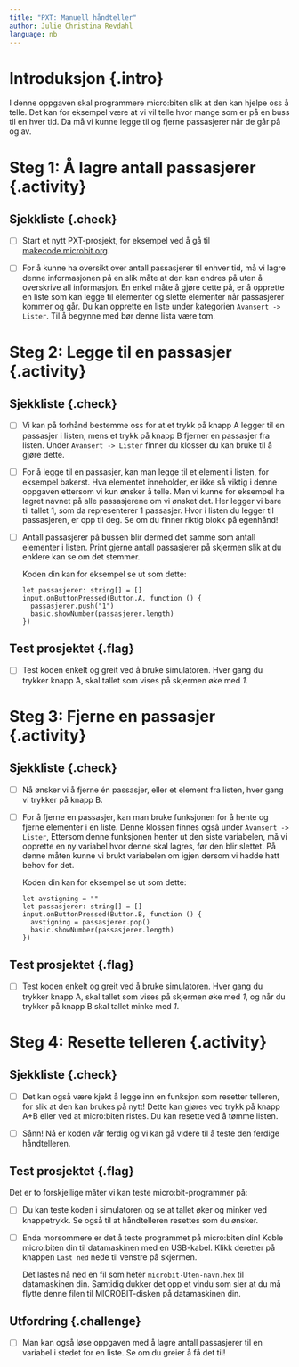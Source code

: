 ```yaml
---
title: "PXT: Manuell håndteller"
author: Julie Christina Revdahl
language: nb
---
```



# Introduksjon {.intro}

I denne oppgaven skal programmere micro:biten slik at den kan hjelpe oss å telle.
Det kan for eksempel være at vi vil telle hvor mange som er på en buss til en
hver tid. Da må vi kunne legge til og fjerne passasjerer når de går på og av.


# Steg 1: Å lagre antall passasjerer {.activity}

## Sjekkliste {.check}

- [ ] Start et nytt PXT-prosjekt, for eksempel ved å gå til
  [makecode.microbit.org](https://makecode.microbit.org/?lang=no).

- [ ] For å kunne ha oversikt over antall passasjerer til enhver tid, må vi lagre
  denne informasjonen på en slik måte at den kan endres på uten å overskrive all
  informasjon. En enkel måte å gjøre dette på, er å opprette en liste som kan
  legge til elementer og slette elementer når passasjerer kommer og går. Du kan
  opprette en liste under kategorien `Avansert -> Lister`. Til å begynne med bør
  denne lista være tom.


# Steg 2: Legge til en passasjer {.activity}

## Sjekkliste {.check}

- [ ] Vi kan på forhånd bestemme oss for at et trykk på knapp A legger til en
  passasjer i listen, mens et trykk på knapp B fjerner en passasjer fra listen.
  Under `Avansert -> Lister` finner du klosser du kan bruke til å gjøre dette.

- [ ] For å legge til en passasjer, kan man legge til et element i listen,
for eksempel bakerst. Hva elementet inneholder, er ikke så viktig i denne oppgaven
ettersom vi kun ønsker å telle. Men vi kunne for eksempel ha lagret navnet på alle
passasjerene om vi ønsket det. Her legger vi bare til tallet 1, som da representerer
1 passasjer. Hvor i listen du legger til passasjeren, er opp til deg. Se om du
finner riktig blokk på egenhånd!

- [ ] Antall passasjerer på bussen blir dermed det samme som antall elementer i
 listen. Print gjerne antall passasjerer på skjermen slik at du enklere kan se
 om det stemmer.

  Koden din kan for eksempel se ut som dette:

  ```microbit
  let passasjerer: string[] = []
  input.onButtonPressed(Button.A, function () {
    passasjerer.push("1")
    basic.showNumber(passasjerer.length)
  })
  ```

## Test prosjektet {.flag}

- [ ] Test koden enkelt og greit ved å bruke simulatoren. Hver gang du trykker
    knapp A, skal tallet som vises på skjermen øke med _1_.


# Steg 3: Fjerne en passasjer {.activity}

## Sjekkliste {.check}

- [ ] Nå ønsker vi å fjerne én passasjer, eller et element fra listen, hver gang
  vi trykker på knapp B.

- [ ] For å fjerne en passasjer, kan man bruke funksjonen for å hente og fjerne
  elementer i en liste. Denne klossen finnes også under `Avansert -> Lister`,
  Ettersom denne funksjonen henter ut den siste variabelen, må vi opprette en ny
  variabel hvor denne skal lagres, før den blir slettet. På denne måten kunne vi
  brukt variabelen om igjen dersom vi hadde hatt behov for det.

  Koden din kan for eksempel se ut som dette:

  ```microbit
  let avstigning = ""
  let passasjerer: string[] = []
  input.onButtonPressed(Button.B, function () {
    avstigning = passasjerer.pop()
    basic.showNumber(passasjerer.length)
  })
  ```

## Test prosjektet {.flag}

- [ ] Test koden enkelt og greit ved å bruke simulatoren. Hver gang du trykker
  knapp A, skal tallet som vises på skjermen øke med _1_, og når du trykker på
  knapp B skal tallet minke med _1_.


# Steg 4: Resette telleren {.activity}

## Sjekkliste {.check}

- [ ] Det kan også være kjekt å legge inn en funksjon som resetter telleren, for
  slik at den kan brukes på nytt! Dette kan gjøres ved trykk på knapp A+B eller
  ved at micro:biten ristes. Du kan resette ved å tømme listen.

- [ ] Sånn! Nå er koden vår ferdig og vi kan gå videre til å teste den ferdige
  håndtelleren.

## Test prosjektet {.flag}

Det er to forskjellige måter vi kan teste micro:bit-programmer på:

- [ ] Du kan teste koden i simulatoren og se at tallet øker og minker ved
  knappetrykk. Se også til at håndtelleren resettes som du ønsker.

- [ ] Enda morsommere er det å teste programmet på micro:biten din! Koble
  micro:biten din til datamaskinen med en USB-kabel. Klikk deretter på knappen
  `Last ned` nede til venstre på skjermen.

  Det lastes nå ned en fil som heter `microbit-Uten-navn.hex` til datamaskinen
  din. Samtidig dukker det opp et vindu som sier at du må flytte denne filen til
  MICROBIT-disken på datamaskinen din.

## Utfordring  {.challenge}

- [ ] Man kan også løse oppgaven med å lagre antall passasjerer til en variabel
i stedet for en liste. Se om du greier å få det til!
